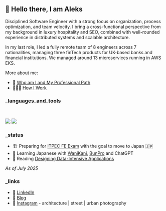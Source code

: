 ## 👋 Hello there, I am Aleks

Disciplined Software Engineer with a strong focus on organization, process optimization, and team velocity. I bring a cross-functional perspective from my background in luxury hospitality and SEO, combined with well-rounded experience in distributed systems and scalable architecture.

In my last role, I led a fully remote team of 8 engineers across 7 nationalities, managing three finTech products for UK-based banks and financial institutions. We managed around 13 microservices running in AWS EKS.

More about me:

- 👤 [Who am I and My Professional Path](https://github.com/aleksgorbenko/whoami)
- 👨🏻‍💻 [How I Work](https://github.com/aleksgorbenko/howiwork)

### _languages_and_tools

<br>

<p align="left">
  <img src="https://skillicons.dev/icons?i=golang,java,spring,postgres,redis" />
  <img src="https://skillicons.dev/icons?i=aws,terraform,k8s,git,postman" />
</p>

### _status

- 🏗️ Preparing for [ITPEC FE Exam](https://itpec.org) with the goal to move to Japan 🇯🇵
- 💬 Learning Japanese with [WaniKani](https://www.wanikani.com), [BunPro](https://bunpro.jp) and ChatGPT
- 📖 Reading [Designing Data-Intensive Applications](https://www.oreilly.com/library/view/designing-data-intensive-applications/9781491903063/)

_As of July 2025_

### _links
- 🧰 [LinkedIn](https://www.linkedin.com/in/aleks-gorbenko-software-engineer/)
- 📝 [Blog](https://aleksgorbenko.dev)
- 📸 [Instagram](https://www.instagram.com/aleksgbko/) - architecture | street | urban photography

<!--
**aleksgorbenko/aleksgorbenko** is a ✨ _special_ ✨ repository because its `README.md` (this file) appears on your GitHub profile.

Here are some ideas to get you started:

- 🔭 I’m currently working on ...
- 🌱 I’m currently learning ...
- 👯 I’m looking to collaborate on ...
- 🤔 I’m looking for help with ...
- 💬 Ask me about ...
- 📫 How to reach me: ...
- 😄 Pronouns: ...
- ⚡ Fun fact: ...
-->
